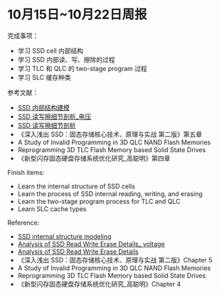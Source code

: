 # 10月15日~10月22日周报

完成事项：

- 学习 SSD cell 内部结构
- 学习 SSD 内部读、写、擦除的过程
- 学习 TLC 和 QLC 的 two-stage program 过程
- 学习 SLC 缓存种类

参考文献：

- [SSD 内部结构建模](https://www.bilibili.com/video/BV1WR4y1L7io/?spm_id_from=333.788)
- [SSD 读写擦细节剖析_电压](https://zhuanlan.zhihu.com/p/638980309)
- [SSD 读写擦细节剖析](https://www.zhihu.com/question/336474160)
- 《深入浅出 SSD：固态存储核心技术、原理与实战 第二版》第五章
- A Study of Invalid Programming in 3D QLC NAND Flash Memories
- Reprogramming 3D TLC Flash Memory based Solid State Drives
- 《新型闪存固态硬盘存储系统优化研究_高聪明》第四章

Finish items:

- Learn the internal structure of SSD cells
- Learn the process of SSD internal reading, writing, and erasing
- Learn the two-stage program process for TLC and QLC
- Learn SLC cache types

Reference:

- [SSD internal structure modeling](https://www.bilibili.com/video/BV1WR4y1L7io/?spm_id_from=333.788)
- [Analysis of SSD Read Write Erase Details_ voltage](https://zhuanlan.zhihu.com/p/638980309)
- [Analysis of SSD Read Write Erase Details](https://www.zhihu.com/question/336474160)
- 《深入浅出 SSD：固态存储核心技术、原理与实战 第二版》Chapter 5
- A Study of Invalid Programming in 3D QLC NAND Flash Memories
- Reprogramming 3D TLC Flash Memory based Solid State Drives
- 《新型闪存固态硬盘存储系统优化研究_高聪明》Chapter 4
